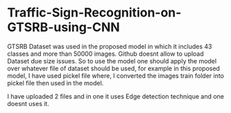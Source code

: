 # Traffic-Sign-Recognition-on-GTSRB-using-CNN

GTSRB Dataset was used in the proposed model in which it includes 43 classes and more than 50000 images. Github doesnt allow to upload Dataset due size issues. So to use the model one should apply the model over whatever file of dataset should be used, for example in this proposed model, I have used pickel file where, I converted the images train folder into pickel file then used in the model.

I have uploaded 2 files and in one it uses Edge detection technique and one doesnt uses it.
